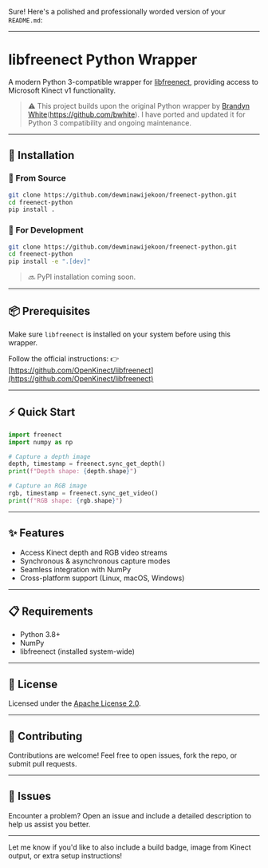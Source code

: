 Sure! Here's a polished and professionally worded version of your `README.md`:

---

# libfreenect Python Wrapper

A modern Python 3-compatible wrapper for [libfreenect](https://github.com/OpenKinect/libfreenect), providing access to Microsoft Kinect v1 functionality.

> ⚠️ This project builds upon the original Python wrapper by [Brandyn White](mailto:bwhite@dappervision.com)(https://github.com/bwhite). I have ported and updated it for Python 3 compatibility and ongoing maintenance.

---

## 🚀 Installation

### 🔧 From Source

```bash
git clone https://github.com/dewminawijekoon/freenect-python.git
cd freenect-python
pip install .
```

### 🧪 For Development

```bash
git clone https://github.com/dewminawijekoon/freenect-python.git
cd freenect-python
pip install -e ".[dev]"
```

> 🔜 PyPI installation coming soon.

---

## 📦 Prerequisites

Make sure `libfreenect` is installed on your system before using this wrapper.

Follow the official instructions:
👉 [https://github.com/OpenKinect/libfreenect](https://github.com/OpenKinect/libfreenect)

---

## ⚡ Quick Start

```python
import freenect
import numpy as np

# Capture a depth image
depth, timestamp = freenect.sync_get_depth()
print(f"Depth shape: {depth.shape}")

# Capture an RGB image
rgb, timestamp = freenect.sync_get_video()
print(f"RGB shape: {rgb.shape}")
```

---

## ✨ Features

* Access Kinect depth and RGB video streams
* Synchronous & asynchronous capture modes
* Seamless integration with NumPy
* Cross-platform support (Linux, macOS, Windows)

---

## 📋 Requirements

* Python 3.8+
* NumPy
* libfreenect (installed system-wide)

---

## 📄 License

Licensed under the [Apache License 2.0](LICENSE).

---

## 🤝 Contributing

Contributions are welcome! Feel free to open issues, fork the repo, or submit pull requests.

---

## 🐛 Issues

Encounter a problem? Open an issue and include a detailed description to help us assist you better.

---

Let me know if you'd like to also include a build badge, image from Kinect output, or extra setup instructions!
